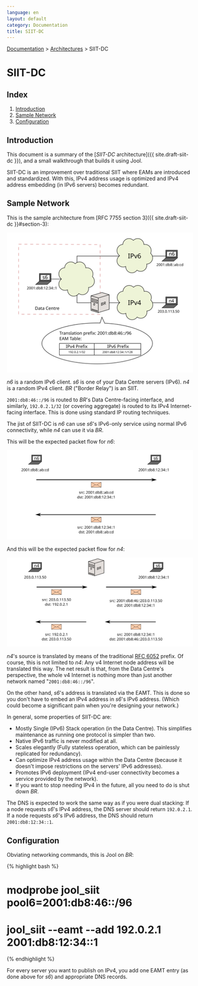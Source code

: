 ```yaml
---
language: en
layout: default
category: Documentation
title: SIIT-DC
---
```


[Documentation](documentation.html) > [Architectures](documentation.html#architectures) > SIIT-DC

# SIIT-DC

## Index

1. [Introduction](#introduction)
2. [Sample Network](#sample-network)
3. [Configuration](#configuration)

## Introduction

This document is a summary of the [_SIIT-DC_ architecture]({{ site.draft-siit-dc }}), and a small walkthrough that builds it using Jool.

SIIT-DC is an improvement over traditional SIIT where EAMs are introduced and standardized. With this, IPv4 address usage is optimized and IPv4 address embedding (in IPv6 servers) becomes redundant.

## Sample Network

This is the sample architecture from [RFC 7755 section 3]({{ site.draft-siit-dc }}#section-3):

![Fig.1 - Network Overview](../images/network/siit-dc.svg "Fig.1 - Network Overview")

_n6_ is a random IPv6 client. _s6_ is one of your Data Centre servers (IPv6). _n4_ is a random IPv4 client. _BR_ ("Border Relay") is an SIIT.

`2001:db8:46::/96` is routed to _BR_'s Data Centre-facing interface, and similarly, `192.0.2.1/32` (or covering aggregate) is routed to its IPv4 Internet-facing interface. This is done using standard IP routing techniques.

The jist of SIIT-DC is _n6_ can use _s6_'s IPv6-only service using normal IPv6 connectivity, while _n4_ can use it via _BR_.

This will be the expected packet flow for _n6_:

![Fig.2 - n6 Packet Flow](../images/flow/siit-dc-n6.svg "Fig.2 - n6 Packet Flow")

And this will be the expected packet flow for _n4_:

![Fig.3 - n4 Packet Flow](../images/flow/siit-dc-n4.svg "Fig.3 - n4 Packet Flow")

_n4_'s source is translated by means of the traditional [RFC 6052](https://tools.ietf.org/html/rfc6052) prefix. Of course, this is not limited to _n4_: Any v4 Internet node address will be translated this way. The net result is that, from the Data Centre's perspective, the whole v4 Internet is nothing more than just another network named "`2001:db8:46::/96`".

On the other hand, _s6_'s address is translated via the EAMT. This is done so you don't have to embed an IPv4 address in _s6_'s IPv6 address. (Which could become a significant pain when you're designing your network.)

In general, some properties of SIIT-DC are:

- Mostly Single (IPv6) Stack operation (in the Data Centre). This simplifies maintenance as running one protocol is simpler than two.
- Native IPv6 traffic is never modified at all.
- Scales elegantly (Fully stateless operation, which can be painlessly replicated for redundancy).
- Can optimize IPv4 address usage within the Data Centre (because it doesn't impose restrictions on the servers' IPv6 addresses).
- Promotes IPv6 deployment (IPv4 end-user connectivity becomes a service provided by the network).
- If you want to stop needing IPv4 in the future, all you need to do is shut down _BR_.

The DNS is expected to work the same way as if you were dual stacking: If a node requests _s6_'s IPv4 address, the DNS server should return `192.0.2.1`. If a node requests _s6_'s IPv6 address, the DNS should return `2001:db8:12:34::1`.

## Configuration

Obviating networking commands, this is Jool on _BR_:

{% highlight bash %}
# modprobe jool_siit pool6=2001:db8:46::/96
# jool_siit --eamt --add 192.0.2.1 2001:db8:12:34::1
{% endhighlight %}

For every server you want to publish on IPv4, you add one EAMT entry (as done above for _s6_) and appropriate DNS records.

